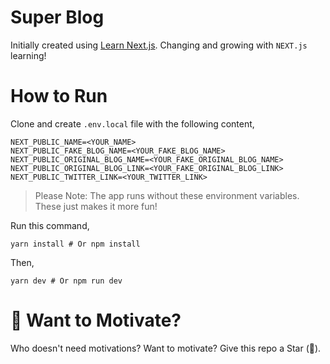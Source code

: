 # Super Blog

Initially created using [Learn Next.js](https://nextjs.org/learn). Changing and growing with `NEXT.js` learning!

# How to Run
Clone and create `.env.local` file with the following content,

```shell
NEXT_PUBLIC_NAME=<YOUR_NAME>
NEXT_PUBLIC_FAKE_BLOG_NAME=<YOUR_FAKE_BLOG_NAME>
NEXT_PUBLIC_ORIGINAL_BLOG_NAME=<YOUR_FAKE_ORIGINAL_BLOG_NAME>
NEXT_PUBLIC_ORIGINAL_BLOG_LINK=<YOUR_FAKE_ORIGINAL_BLOG_LINK>
NEXT_PUBLIC_TWITTER_LINK=<YOUR_TWITTER_LINK>
```

> Please Note: The app runs without these environment variables. These just makes it more fun!

Run this command,

```shell
yarn install # Or npm install
```

Then,

```shell
yarn dev # Or npm run dev
```

# 🌟 Want to Motivate?

Who doesn't need motivations? Want to motivate? Give this repo a Star (🌟).


